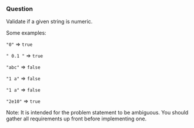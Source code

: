 ### Question

Validate if a given string is numeric.

Some examples:


`"0"` => `true`


`" 0.1 "` => `true`


`"abc"` => `false`


`"1 a"` => `false`


`"1 a"` => `false`


`"2e10"` => `true`


Note: It is intended for the problem statement to be ambiguous. You should gather all requirements up front before implementing one.
